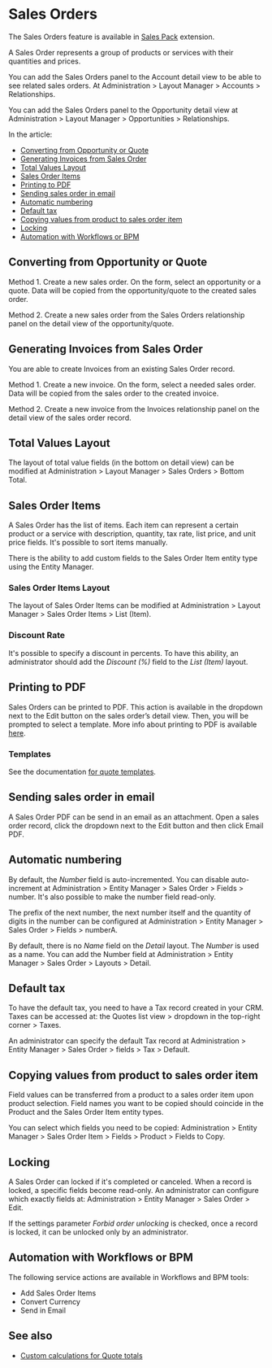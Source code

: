 # Sales Orders

The Sales Orders feature is available in [Sales Pack](https://www.espocrm.com/extensions/sales-pack/) extension.

A Sales Order represents a group of products or services with their quantities and prices.

You can add the Sales Orders panel to the Account detail view to be able to see related sales orders. At Administration > Layout Manager > Accounts > Relationships.

You can add the Sales Orders panel to the Opportunity detail view at Administration > Layout Manager > Opportunities > Relationships.

In the article:

* [Converting from Opportunity or Quote](#converting-from-opportunity-or-quote)
* [Generating Invoices from Sales Order](#generating-invoices-from-sales-order)
* [Total Values Layout](#total-values-layout)
* [Sales Order Items](#sales-order-items)
* [Printing to PDF](#printing-to-pdf)
* [Sending sales order in email](#sending-sales-order-in-email)
* [Automatic numbering](#automatic-numbering)
* [Default tax](#default-tax)
* [Copying values from product to sales order item](#copying-values-from-product-to-sales-order-item)
* [Locking](#locking)
* [Automation with Workflows or BPM](#automation-with-workflows-or-bpm)

## Converting from Opportunity or Quote

Method 1. Create a new sales order. On the form, select an opportunity or a quote. Data will be copied from the opportunity/quote to the created sales order.

Method 2. Create a new sales order from the Sales Orders relationship panel on the detail view of the opportunity/quote.

## Generating Invoices from Sales Order

You are able to create Invoices from an existing Sales Order record.

Method 1. Create a new invoice. On the form, select a needed sales order. Data will be copied from the sales order to the created invoice.

Method 2. Create a new invoice from the Invoices relationship panel on the detail view of the sales order record.

## Total Values Layout

The layout of total value fields (in the bottom on detail view) can be modified at Administration > Layout Manager > Sales Orders > Bottom Total.

## Sales Order Items

A Sales Order has the list of items. Each item can represent a certain product or a service with description, quantity, tax rate, list price, and unit price fields. It's possible to sort items manually.

There is the ability to add custom fields to the Sales Order Item entity type using the Entity Manager.

### Sales Order Items Layout

The layout of Sales Order Items can be modified at Administration > Layout Manager > Sales Order Items > List (Item).

### Discount Rate

It's possible to specify a discount in percents. To have this ability, an administrator should add the *Discount (%)* field to the *List (Item)* layout.

## Printing to PDF

Sales Orders can be printed to PDF. This action is available in the dropdown next to the Edit button on the sales order’s detail view. Then, you will be prompted to select a template. More info about printing to PDF is available [here](printing-to-pdf.md).

### Templates

See the documentation [for quote templates](quotes.md#templates).

## Sending sales order in email

A Sales Order PDF can be send in an email as an attachment. Open a sales order record, click the dropdown next to the Edit button and then click Email PDF.

## Automatic numbering

By default, the *Number* field is auto-incremented. You can disable auto-increment at Administration > Entity Manager > Sales Order > Fields > number. It's also possible to make the number field read-only.

The prefix of the next number, the next number itself and the quantity of digits in the number can be configured at Administration > Entity Manager > Sales Order > Fields > numberA.

By default, there is no *Name* field on the *Detail* layout. The *Number* is used as a name. You can add the Number field at Administration > Entity Manager > Sales Order > Layouts > Detail.

## Default tax

To have the default tax, you need to have a Tax record created in your CRM. Taxes can be accessed at: the Quotes list view > dropdown in the top-right corner > Taxes.

An administrator can specify the default Tax record at Administration > Entity Manager > Sales Order > fields > Tax > Default.

## Copying values from product to sales order item

Field values can be transferred from a product to a sales order item upon product selection. Field names you want to be copied should coincide in the Product and the Sales Order Item entity types.

You can select which fields you need to be copied: Administration > Entity Manager > Sales Order Item > Fields > Product > Fields to Copy.

## Locking

A Sales Order can locked if it's completed or canceled. When a record is locked, a specific fields become read-only. An administrator can configure which exactly fields at: Administration > Entity Manager > Sales Order > Edit.

If the settings parameter *Forbid order unlocking* is checked, once a record is locked, it can be unlocked only by an administrator.

## Automation with Workflows or BPM

The following service actions are available in Workflows and BPM tools:

* Add Sales Order Items
* Convert Currency
* Send in Email

## See also

* [Custom calculations for Quote totals](../development/quote-custom-calculations.md)
